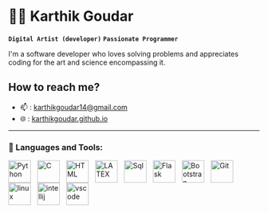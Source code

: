 # 🧞‍♂️ Karthik Goudar         
           
**` Digital Artist (developer) `** **` Passionate Programmer  `**            
             
I'm a software developer who loves solving problems and appreciates coding for the art and science encompassing it. 
     
##  How to reach me?  
-  📫  : karthikgoudar14@gmail.com  
-  🌐  : [karthikgoudar.github.io](https://karthikgoudar.github.io/) 
   
<!--  
**karthikgoudar/KarthikGoudar** is a ✨ _special_ ✨ repository because its `README.md` (this file) appears on your GitHub profile.
 
 
- 🌱 I’m currently learning - Full Stack Development 
 
-->   
  
---  

### 🧰 Languages and Tools:
<img align="left" alt="Python" width="45px" style="padding-right:10px;" src="https://cdn.jsdelivr.net/gh/devicons/devicon/icons/python/python-original.svg"/>
<img align="left" alt="C" width="45px" style="padding-right:10px;" src="https://cdn.jsdelivr.net/gh/devicons/devicon/icons/c/c-original.svg" />
<img align="left" alt="HTML" width="45px" style="padding-right:10px;" src="https://cdn.jsdelivr.net/gh/devicons/devicon/icons/html5/html5-original-wordmark.svg" />
<img align="left" alt="LATEX" width="45px" style="padding-right:10px;" src="https://cdn.jsdelivr.net/gh/devicons/devicon/icons/latex/latex-original.svg"/>
<img align="left" alt="Sql" width="45px" style="padding-right:10px;"  src="https://cdn.jsdelivr.net/gh/devicons/devicon/icons/sqlite/sqlite-original-wordmark.svg" />
<img align="left" alt="Flask" width="45px" style="padding-right:10px;" src="https://cdn.jsdelivr.net/gh/devicons/devicon/icons/flask/flask-original.svg" />
<img align="left" alt="Bootstrap" width="45px" style="padding-right:10px;" src="https://cdn.jsdelivr.net/gh/devicons/devicon/icons/bootstrap/bootstrap-original.svg"/>
<img align="left" alt="Git" width="45px" style="padding-right:10px;" src="https://cdn.jsdelivr.net/gh/devicons/devicon/icons/git/git-original-wordmark.svg"/>
<img align="left" alt="linux" width="45px" style="padding-right:10px;" src="https://cdn.jsdelivr.net/gh/devicons/devicon/icons/linux/linux-original.svg" />
<img align="left" alt="intellij" width="45px" style="padding-right:10px;" src="https://cdn.jsdelivr.net/gh/devicons/devicon/icons/intellij/intellij-original.svg" />
<img align="left" alt="vscode" width="45px" style="padding-right:10px;" src="https://cdn.jsdelivr.net/gh/devicons/devicon/icons/vscode/vscode-original.svg" />  
  
